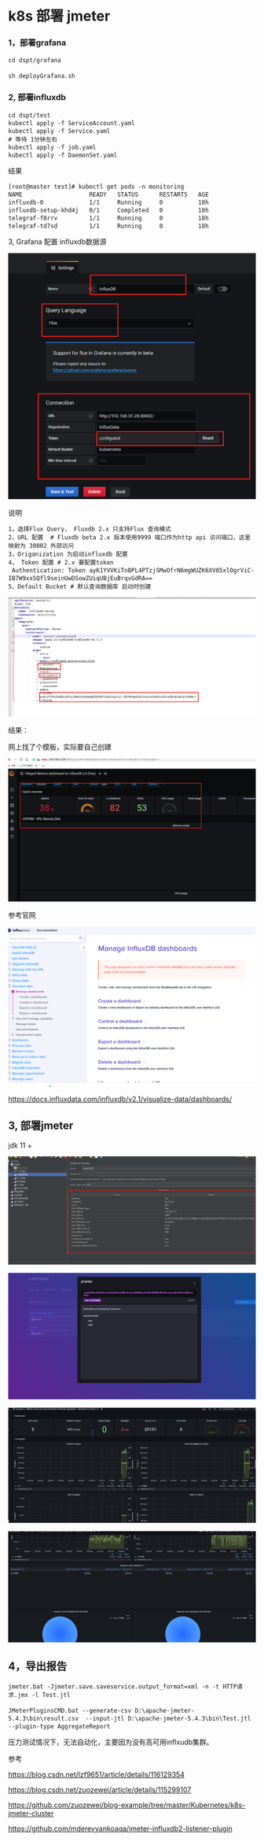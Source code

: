 # k8s 部署 jmeter
### 1，部署grafana

```
cd dspt/grafana

sh deployGrafana.sh
```

### 2, 部署influxdb

```
cd dspt/test
kubectl apply -f ServiceAccount.yaml
kubectl apply -f Service.yaml
# 等待 1分钟左右
kubectl apply -f job.yaml
kubectl apply -f DaemonSet.yaml
```

结果

```
[root@master test]# kubectl get pods -n monitoring
NAME                   READY   STATUS      RESTARTS   AGE
influxdb-0             1/1     Running     0          18h
influxdb-setup-khd4j   0/1     Completed   0          18h
telegraf-f8rrv         1/1     Running     0          18h
telegraf-td7sd         1/1     Running     0          18h
```

3, Grafana 配置 influxdb数据源

![image](https://github.com/Mountains-and-rivers/k8s-jmeter/blob/main/images/1.png)

说明

```
1，选择Flux Query， Fluxdb 2.x 只支持Flux 查询模式
2，URL 配置  # Fluxdb beta 2.x 版本使用9999 端口作为http api 访问端口，这里映射为 30002 外部访问
3，Origanization 为启动influxdb 配置
4， Token 配置 # 2.x 要配置token
 Authentication: Token ayK1YVVKiTnBPL4PTzjSMwOfrN6mgWUZK6XV05xlOgrViC-IB7W9xxSQfl9seinUwDSowZUiqUBjEuBrqvGdRA==
5，Default Bucket # 默认查询数据库 启动时创建
```

![image](https://github.com/Mountains-and-rivers/k8s-jmeter/blob/main/images/2.png)

结果：

网上找了个模板，实际要自己创建

![image](https://github.com/Mountains-and-rivers/k8s-jmeter/blob/main/images/3.png)

参考官网

![image](https://github.com/Mountains-and-rivers/k8s-jmeter/blob/main/images/4.png)

https://docs.influxdata.com/influxdb/v2.1/visualize-data/dashboards/

## 3, 部署jmeter

jdk 11 +

![image](https://github.com/Mountains-and-rivers/k8s-jmeter/blob/main/images/5.png)

![image](https://github.com/Mountains-and-rivers/k8s-jmeter/blob/main/images/6.png)

![image](https://github.com/Mountains-and-rivers/k8s-jmeter/blob/main/images/7.png)

![image](https://github.com/Mountains-and-rivers/k8s-jmeter/blob/main/images/8.png)



## 4，导出报告

```
jmeter.bat -Jjmeter.save.saveservice.output_format=xml -n -t HTTP请求.jmx -l Test.jtl

JMeterPluginsCMD.bat --generate-csv D:\apache-jmeter-5.4.3\bin\result.csv  --input-jtl D:\apache-jmeter-5.4.3\bin\Test.jtl  --plugin-type AggregateReport
```

压力测试情况下，无法自动化，主要因为没有高可用inflxudb集群。

参考

https://blog.csdn.net/lzf9651/article/details/116129354

https://blog.csdn.net/zuozewei/article/details/115299107

https://github.com/zuozewei/blog-example/tree/master/Kubernetes/k8s-jmeter-cluster

https://github.com/mderevyankoaqa/jmeter-influxdb2-listener-plugin
